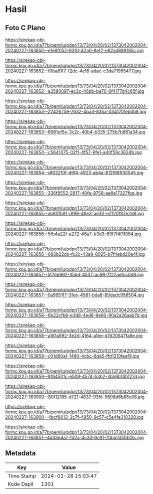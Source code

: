 # Hasil

## Foto C Plano

https://sirekap-obj-formc.kpu.go.id/a77b/pemilu/pdpr/13/73/04/20/02/1373042002004-20240227-163850--efe8f052-9310-42a0-8ef2-e82ad889195c.jpg

https://sirekap-obj-formc.kpu.go.id/a77b/pemilu/pdpr/13/73/04/20/02/1373042002004-20240227-163852--f0ba81f7-f2dc-4e16-adac-c3da71955477.jpg

https://sirekap-obj-formc.kpu.go.id/a77b/pemilu/pdpr/13/73/04/20/02/1373042002004-20240227-163852--a3580097-ec2c-46bb-ba70-6f4177d4c85f.jpg

https://sirekap-obj-formc.kpu.go.id/a77b/pemilu/pdpr/13/73/04/20/02/1373042002004-20240227-163853--22426759-7632-4ba3-835a-034170feb0b8.jpg

https://sirekap-obj-formc.kpu.go.id/a77b/pemilu/pdpr/13/73/04/20/02/1373042002004-20240227-163853--6961ef5e-3c2c-40b4-b335-275b7b861a34.jpg

https://sirekap-obj-formc.kpu.go.id/a77b/pemilu/pdpr/13/73/04/20/02/1373042002004-20240227-163854--c5641475-02f1-4f57-9fe1-a40f59c3634b.jpg

https://sirekap-obj-formc.kpu.go.id/a77b/pemilu/pdpr/13/73/04/20/02/1373042002004-20240227-163854--df03210f-d9f4-4923-ab4a-812f68930545.jpg

https://sirekap-obj-formc.kpu.go.id/a77b/pemilu/pdpr/13/73/04/20/02/1373042002004-20240227-163855--336f9552-2917-40fa-9758-aa8e17327fbe.jpg

https://sirekap-obj-formc.kpu.go.id/a77b/pemilu/pdpr/13/73/04/20/02/1373042002004-20240227-163855--ab80fb91-df98-49e3-ae30-e2120f82e2d8.jpg

https://sirekap-obj-formc.kpu.go.id/a77b/pemilu/pdpr/13/73/04/20/02/1373042002004-20240227-163856--5fb4a22f-a272-46a7-b3d3-69f7f4f1f084.jpg

https://sirekap-obj-formc.kpu.go.id/a77b/pemilu/pdpr/13/73/04/20/02/1373042002004-20240227-163856--692b22cb-fc2c-43a8-8025-b7f4ebd20a4f.jpg

https://sirekap-obj-formc.kpu.go.id/a77b/pemilu/pdpr/13/73/04/20/02/1373042002004-20240227-163857--5f7eb992-35bd-4537-ac98-7f22aefcc0d8.jpg

https://sirekap-obj-formc.kpu.go.id/a77b/pemilu/pdpr/13/73/04/20/02/1373042002004-20240227-163857--0a9951f7-3fee-4581-bda8-89dadc958504.jpg

https://sirekap-obj-formc.kpu.go.id/a77b/pemilu/pdpr/13/73/04/20/02/1373042002004-20240227-163858--6b22cfb6-e3d8-4ed8-9e60-90a2a26aab7d.jpg

https://sirekap-obj-formc.kpu.go.id/a77b/pemilu/pdpr/13/73/04/20/02/1373042002004-20240227-163858--a181a592-3e2d-4164-a1ee-d7d20547fa8e.jpg

https://sirekap-obj-formc.kpu.go.id/a77b/pemilu/pdpr/13/73/04/20/02/1373042002004-20240227-163859--c01d60a1-1480-4cbc-8da5-ffd1310feaf9.jpg

https://sirekap-obj-formc.kpu.go.id/a77b/pemilu/pdpr/13/73/04/20/02/1373042002004-20240227-163859--8f64501c-e508-4574-b3b2-3bb6b14b127d.jpg

https://sirekap-obj-formc.kpu.go.id/a77b/pemilu/pdpr/13/73/04/20/02/1373042002004-20240227-163900--80f12185-d721-4837-935f-9608d6b85c08.jpg

https://sirekap-obj-formc.kpu.go.id/a77b/pemilu/pdpr/13/73/04/20/02/1373042002004-20240227-163900--4bcf8013-3c7f-4950-9c57-c5e4fe310328.jpg

https://sirekap-obj-formc.kpu.go.id/a77b/pemilu/pdpr/13/73/04/20/02/1373042002004-20240227-163851--4d33e4a7-fd2a-4c33-9c91-70bd7d5fd33c.jpg


## Metadata

| Key        | Value               |
| ---------- | ------------------- |
| Time Stamp | 2024-02-28 15:03:47 |
| Kode Dapil | 1301                |



